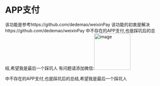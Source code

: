 # APP支付
该功能是参考https://github.com/dedemao/weixinPay
该功能的初衷是解决https://github.com/dedemao/weixinPay 中不存在的APP支付,也是踩坑后的总结,希望我是最后一个踩坑人 
有问题请添加微信:<img width="119" alt="image" src="https://user-images.githubusercontent.com/69612794/172517590-d6f19c01-6ffb-4239-93a0-af7070440618.png">


中不存在的APP支付,也是踩坑后的总结,希望我是最后一个踩坑人
